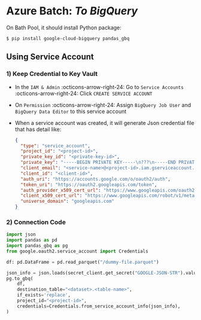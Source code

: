 # Azure Batch: _To BigQuery_

On Bath Pool, it should install Python package:

```console
$ pip install google-cloud-bigquery pandas_gbq
```

## Using Service Account

### 1) Keep Credential to Key Vault

- In the `IAM & Admin` :octicons-arrow-right-24: Go to `Service Accounts`
  :octicons-arrow-right-24: Click `CREATE SERVICE ACCOUNT`
- On `Permission` :octicons-arrow-right-24: Assign `BigQuery Job User` and `BigQuery Data Editor`
  to this service account
- When a service account was created, it will generate Json credential file that
  has detail like:

  ```json
  {
    "type": "service_account",
    "project_id": "<project-id>",
    "private_key_id": "<private-key-id>",
    "private_key": "-----BEGIN PRIVATE KEY-----\n???\n-----END PRIVATE KEY-----\n",
    "client_email": "<service-name>@<project-id>.iam.gserviceaccount.com",
    "client_id": "<client-id>",
    "auth_uri": "https://accounts.google.com/o/oauth2/auth",
    "token_uri": "https://oauth2.googleapis.com/token",
    "auth_provider_x509_cert_url": "https://www.googleapis.com/oauth2/v1/certs",
    "client_x509_cert_url": "https://www.googleapis.com/robot/v1/metadata/x509/<service-name>%40<project-id>.iam.gserviceaccount.com",
    "universe_domain": "googleapis.com"
  }
  ```

### 2) Connection Code

```python
import json
import pandas as pd
import pandas_gbq as pg
from google.oauth2.service_account import Credentials

df: pd.DataFrame = pd.read_parquet("/dummy-file.parquet")

json_info = json.loads(secret_client.get_secret("GOOGLE-JSON-STR").value)
pg.to_gbq(
    df,
    destination_table="<dataset>.<table-name>",
    if_exists='replace',
    project_id="<project-id>",
    credentials=Credentials.from_service_account_info(json_info),
)
```
